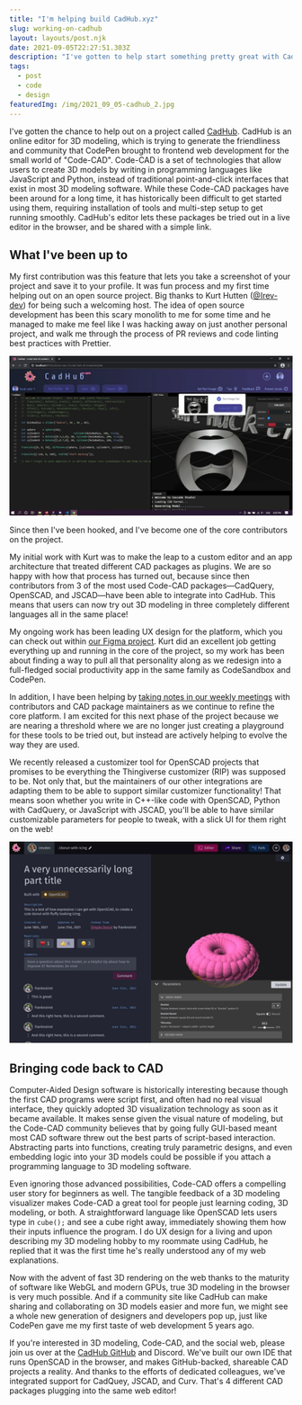 ```yaml
---
title: "I'm helping build CadHub.xyz"
slug: working-on-cadhub
layout: layouts/post.njk
date: 2021-09-05T22:27:51.303Z
description: "I've gotten to help start something pretty great with CadHub.xyz, and we're ready for more help from anyone interested in the future of 3D modeling."
tags:
  - post
  - code
  - design
featuredImg: /img/2021_09_05-cadhub_2.jpg
---
```

I've gotten the chance to help out on a project called [CadHub](https://cadhub.xyz). CadHub is an online editor for 3D modeling, which is trying to generate the friendliness and community that CodePen brought to frontend web development for the small world of "Code-CAD". Code-CAD is a set of technologies that allow users to create 3D models by writing in programming languages like JavaScript and Python, instead of traditional point-and-click interfaces that exist in most 3D modeling software. While these Code-CAD packages have been around for a long time, it has historically been difficult to get started using them, requiring installation of tools and multi-step setup to get running smoothly. CadHub's editor lets these packages be tried out in a live editor in the browser, and be shared with a simple link.

## What I've been up to

My first contribution was this feature that lets you take a screenshot of your project and save it to your profile. It was fun process and my first time helping out on an open source project. Big thanks to Kurt Hutten ([@Irev-dev](http://github.com/irev-dev)) for being such a welcoming host. The idea of open source development has been this scary monolith to me for some time and he managed to make me feel like I was hacking away on just another personal project, and walk me through the process of PR reviews and code linting best practices with Prettier.

![A screenshot of my screenshot tool in use within CadHub, where users can take a picture of how their 3D model looks while working on it.](/img/2021_09_05-cadhub_1.jpg)

Since then I've been hooked, and I've become one of the core contributors on the project.

My initial work with Kurt was to make the leap to a custom editor and an app architecture that treated different CAD packages as plugins. We are so happy with how that process has turned out, because since then contributors from 3 of the most used Code-CAD packages—CadQuery, OpenSCAD, and JSCAD—have been able to integrate into CadHub. This means that users can now try out 3D modeling in three completely different languages all in the same place!

My ongoing work has been leading UX design for the platform, which you can check out within [our Figma project](https://www.figma.com/file/VUh53RdncjZ7NuFYj0RGB9/CadHub?node-id=1046%3A0). Kurt did an excellent job getting everything up and running in the core of the project, so my work has been about finding a way to pull all that personality along as we redesign into a full-fledged social productivity app in the same family as CodeSandbox and CodePen.

In addition, I have been helping by [taking notes in our weekly meetings](https://github.com/Irev-Dev/cadhub/discussions/487) with contributors and CAD package maintainers as we continue to refine the core platform. I am excited for this next phase of the project because we are nearing a threshold where we are no longer just creating a playground for these tools to be tried out, but instead are actively helping to evolve the way they are used.

We recently released a customizer tool for OpenSCAD projects that promises to be everything the Thingiverse customizer (RIP) was supposed to be. Not only that, but the maintainers of our other integrations are adapting them to be able to support similar customizer functionality! That means soon whether you write in C++-like code with OpenSCAD, Python with CadQuery, or JavaScript with JSCAD, you'll be able to have similar customizable parameters for people to tweak, with a slick UI for them right on the web!

![A screenshot of my design for the customizer tray, which allows users to make certain parameters within their models available for others to tweak without editing any code.](/img/2021_09_05-cadhub_3.jpg)

## Bringing code back to CAD

Computer-Aided Design software is historically interesting because though the first CAD programs were script first, and often had no real visual interface, they quickly adopted 3D visualization technology as soon as it became available. It makes sense given the visual nature of modeling, but the Code-CAD community believes that by going fully GUI-based meant most CAD software threw out the best parts of script-based interaction. Abstracting parts into functions, creating truly parametric designs, and even embedding logic into your 3D models could be possible if you attach a programming language to 3D modeling software.

Even ignoring those advanced possibilities, Code-CAD offers a compelling user story for beginners as well. The tangible feedback of a 3D modeling visualizer makes Code-CAD a great tool for people just learning coding, 3D modeling, or both. A straightforward language like OpenSCAD lets users type in `cube();` and see a cube right away, immediately showing them how their inputs influence the program. I do UX design for a living and upon describing my 3D modeling hobby to my roommate using CadHub, he replied that it was the first time he's really understood any of my web explanations. 

Now with the advent of fast 3D rendering on the web thanks to the maturity of software like WebGL and modern GPUs, true 3D modeling in the browser is very much possible. And if a community site like CadHub can make sharing and collaborating on 3D models easier and more fun, we might see a whole new generation of designers and developers pop up, just like CodePen gave me my first taste of web development 5 years ago.

If you're interested in 3D modeling, Code-CAD, and the social web, please join us over at the [CadHub GitHub](https://github.com/Irev-Dev/cadhub) and Discord. We've built our own IDE that runs OpenSCAD in the browser, and makes GitHub-backed, shareable CAD projects a reality. And thanks to the efforts of dedicated colleagues, we've integrated support for CadQuey, JSCAD, and Curv. That's 4 different CAD packages plugging into the same web editor!